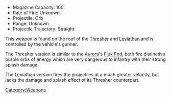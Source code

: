 - Magazine Capacity: 100
- Rate of Fire: Unknown
- Projectile: Orb
- Range: Unknown
- Projectile Trajectory: Straight

This weapon is found on the roof of the [Thresher](../vehicles/Thresher.md)
and [Leviathan](../vehicles/Leviathan.md) and is controlled by the vehicle's
gunner.

The Thresher version is similar to the [Aurora](../vehicles/Aurora.md)'s
[Flux Pod](../items/Flux_Pod.md), both fire distinctive purple orbs of
energy which are very dangerous to infantry with their strong splash
damage.

The Leviathan version fires the projectiles at a much greater velocity,
but lacks the damage and splash effect of its Thresher counterpart.

[Category:Weapons](Category:Weapons.md)
